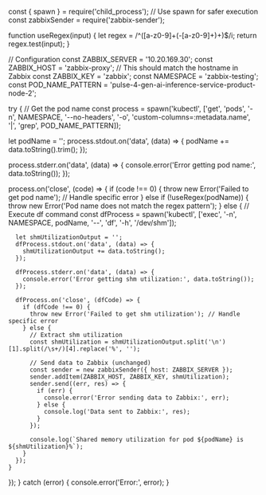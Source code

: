 const { spawn } = require('child_process'); // Use spawn for safer execution
const zabbixSender = require('zabbix-sender');

function useRegex(input) {
  let regex = /^([a-z0-9]+(-[a-z0-9]+)+)$/i;
  return regex.test(input);
}

// Configuration
const ZABBIX_SERVER = '10.20.169.30';
const ZABBIX_HOST = 'zabbix-proxy'; // This should match the hostname in Zabbix
const ZABBIX_KEY = 'zabbix';
const NAMESPACE = 'zabbix-testing';
const POD_NAME_PATTERN = 'pulse-4-gen-ai-inference-service-product-node-2';

try {
  // Get the pod name
  const process = spawn('kubectl', ['get', 'pods', '-n', NAMESPACE, '--no-headers', '-o', 'custom-columns=:metadata.name', '|', 'grep', POD_NAME_PATTERN]);

  let podName = '';
  process.stdout.on('data', (data) => {
    podName += data.toString().trim();
  });

  process.stderr.on('data', (data) => {
    console.error('Error getting pod name:', data.toString());
  });

  process.on('close', (code) => {
    if (code !== 0) {
      throw new Error('Failed to get pod name'); // Handle specific error
    } else if (!useRegex(podName)) {
      throw new Error('Pod name does not match the regex pattern');
    } else {
      // Execute df command
      const dfProcess = spawn('kubectl', ['exec', '-n', NAMESPACE, podName, '--', 'df', '-h', '/dev/shm']);

      let shmUtilizationOutput = '';
      dfProcess.stdout.on('data', (data) => {
        shmUtilizationOutput += data.toString();
      });

      dfProcess.stderr.on('data', (data) => {
        console.error('Error getting shm utilization:', data.toString());
      });

      dfProcess.on('close', (dfCode) => {
        if (dfCode !== 0) {
          throw new Error('Failed to get shm utilization'); // Handle specific error
        } else {
          // Extract shm utilization
          const shmUtilization = shmUtilizationOutput.split('\n')[1].split(/\s+/)[4].replace('%', '');

          // Send data to Zabbix (unchanged)
          const sender = new zabbixSender({ host: ZABBIX_SERVER });
          sender.addItem(ZABBIX_HOST, ZABBIX_KEY, shmUtilization);
          sender.send((err, res) => {
            if (err) {
              console.error('Error sending data to Zabbix:', err);
            } else {
              console.log('Data sent to Zabbix:', res);
            }
          });

          console.log(`Shared memory utilization for pod ${podName} is ${shmUtilization}%`);
        }
      });
    }
  });
} catch (error) {
  console.error('Error:', error);
}
